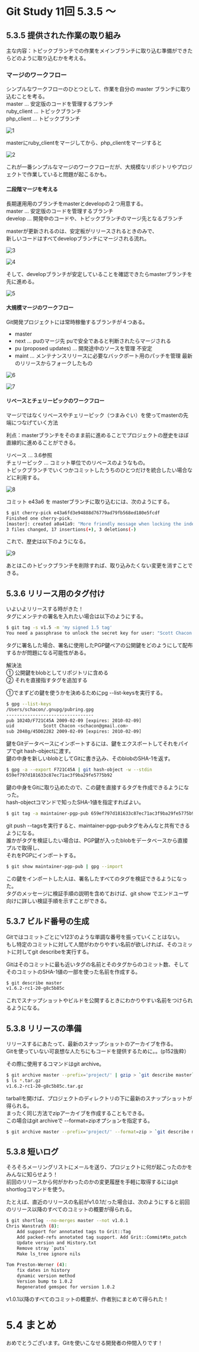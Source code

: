 # Git Study 11回 5.3.5 〜
## 5.3.5 提供された作業の取り組み
主な内容：トピックブランチでの作業をメインブランチに取り込む準備ができたらどのように取り込むかを考える。
### マージのワークフロー
シンプルなワークフローのひとつとして、作業を自分の master ブランチに取り込むことを考る。  
master … 安定版のコードを管理するブランチ  
ruby_client … トピックブランチ  
php_client … トピックブランチ  

![1](./images/1.png)

masterにruby_clientをマージしてから、php_clientをマージすると

![2](./images/2.png)

これが一番シンプルなマージのワークフローだが、大規模なリポジトリやプロジェクトで作業していると問題が起こるかも。

#### 二段階マージを考える
長期運用用のブランチをmasterとdevelopの２つ用意する。  
master … 安定版のコードを管理するブランチ  
develop … 開発中のコードや、トピックブランチのマージ先となるブランチ

masterが更新されるのは、安定板がリリースされるときのみで、  
新しいコードはすべてdevelopブランチにマージされる流れ。

![3](./images/3.png)

![4](./images/4.png)

そして、developブランチが安定していることを確認できたらmasterブランチを先に進める。

![5](./images/5.png)

#### 大規模マージのワークフロー
Git開発プロジェクトには常時稼働するブランチが４つある。
 - master
 - next … puのマージ先 puで安全であると判断されたらマージされる
 - pu (proposed updates) … 開発途中のソースを管理 不安定
 - maint … メンテナンスリリースに必要なバックポート用のパッチを管理 最新のリリースからフォークしたもの

![6](./images/6.png)

![7](./images/7.png)

#### リベースとチェリーピックのワークフロー
マージではなくリベースやチェリーピック（つまみぐい）を使ってmasterの先端につなげていく方法
  
利点：masterブランチをそのまま前に進めることでプロジェクトの歴史をほぼ直線的に進めることができる。

リベース … 3.6参照  
チェリーピック … コミット単位でのリベースのようなもの。  
トピックブランチでいくつかコミットしたうちのひとつだけを統合したい場合などに利用する。

![8](./images/8.png)

コミット e43a6 を masterブランチに取り込むには、次のようにする。

```sh
$ git cherry-pick e43a6fd3e94888d76779ad79fb568ed180e5fcdf
Finished one cherry-pick.
[master]: created a0a41a9: "More friendly message when locking the index fails."
3 files changed, 17 insertions(+), 3 deletions(-)
```
これで、歴史は以下のようになる。

![9](./images/9.png)

あとはこのトピックブランチを削除すれば、取り込みたくない変更を消すことできる。

## 5.3.6 リリース用のタグ付け
いよいよリリースする時がきた！  
タグにメンテナの署名を入れたい場合は以下のようにする。

```sh
$ git tag -s v1.5 -m 'my signed 1.5 tag'
You need a passphrase to unlock the secret key for user: "Scott Chacon <schacon@gmail.com>" 1024-bit DSA key, ID F721C45A, created 2009-02-09
```

タグに署名した場合、署名に使用したPGP鍵ペアの公開鍵をどのようにして配布するかが問題になる可能性がある。

解決法  
① 公開鍵をblobとしてリポジトリに含める  
② それを直接指すタグを追加する  

①でまずどの鍵を使うかを決めるためにpg --list-keysを実行する。  
```sh
$ gpg --list-keys
/Users/schacon/.gnupg/pubring.gpg
---------------------------------
pub 1024D/F721C45A 2009-02-09 [expires: 2010-02-09]
uid           Scott Chacon <schacon@gmail.com>
sub 2048g/45D02282 2009-02-09 [expires: 2010-02-09]
```
鍵をGitデータベースにインポートするには、鍵をエクスポートしてそれをパイプでgit hash-objectに渡す。  
鍵の中身を新しいblobとしてGitに書き込み、そのblobのSHA-1を返す。
```sh
$ gpg -a --export F721C45A | git hash-object -w --stdin
659ef797d181633c87ec71ac3f9ba29fe5775b92
```
鍵の中身をGitに取り込めたので、この鍵を直接するタグを作成できるようになった。  
hash-objectコマンドで知ったSHA-1値を指定すればよい。
```sh
$ git tag -a maintainer-pgp-pub 659ef797d181633c87ec71ac3f9ba29fe5775b92
```
git push --tagsを実行すると、maintainer-pgp-pubタグをみんなと共有できるようになる。  
誰かがタグを検証したい場合は、PGP鍵が入ったblobをデータベースから直接プルで取得し、  
それをPGPにインポートする。
```sh
$ git show maintainer-pgp-pub | gpg --import
```
この鍵をインポートした人は、署名したすべてのタグを検証できるようになった。  
タグのメッセージに検証手順の説明を含めておけば、git show <tag>でエンドユーザ向けに詳しい検証手順を示すことができる。

## 5.3.7 ビルド番号の生成
Gitではコミットごとに'v123'のような単調な番号を振っていくことはない。  
もし特定のコミットに対して人間がわかりやすい名前が欲しければ、そのコミットに対してgit describeを実行する。  
  
Gitはそのコミットに最も近いタグの名前とそのタグからのコミット数、そしてそのコミットのSHA-1値の一部を使った名前を作成する。
```sh
$ git describe master
v1.6.2-rc1-20-g8c5b85c
```
これでスナップショットやビルドを公開するときにわかりやすい名前をつけられるようになる。  

## 5.3.8 リリースの準備
リリースするにあたって、最新のスナップショットのアーカイブを作る。  
Gitを使っていない可哀想な人たちにもコードを提供するために。。(p152抜粋）  
  
その際に使用するコマンドはgit archive。
```sh
$ git archive master --prefix='project/' | gzip > `git describe master`.tar.gz
$ ls *.tar.gz
v1.6.2-rc1-20-g8c5b85c.tar.gz
```
tarballを開けば、プロジェクトのディレクトリの下に最新のスナップショットが得られる。  
まったく同じ方法でzipアーカイブを作成することもできる。  
この場合はgit archiveで --format=zipオプションを指定する。
```sh
$ git archive master --prefix='project/' --format=zip > `git describe master`.zip
```
## 5.3.8 短いログ
そろそろメーリングリストにメールを送り、プロジェクトに何が起こったのかをみんなに知らせよう！  
前回のリリースから何がかわったのかの変更履歴を手軽に取得するにはgit shortlogコマンドを使う。  
  
たとえば、直近のリリースの名前がv1.0.1だった場合は、次のようにすると前回のリリース以降のすべてのコミットの概要が得られる。  
```sh
$ git shortlog --no-merges master --not v1.0.1 
Chris Wanstrath (8):
    Add support for annotated tags to Grit::Tag
    Add packed-refs annotated tag support. Add Grit::Commit#to_patch
    Update version and History.txt
    Remove stray `puts`
    Make ls_tree ignore nils
    
Tom Preston-Werner (4):
    fix dates in history
    dynamic version method
    Version bump to 1.0.2
    Regenerated gemspec for version 1.0.2
```
v1.0.1以降のすべてのコミットの概要が、作者別にまとめて得られた！

# 5.4 まとめ
おめでとうございます。Gitを使いこなせる開発者の仲間入りです！
